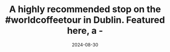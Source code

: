 ---
layout: post
title: "A highly recommended stop on the #worldcoffeetour in Dublin. Featured here, a -"
date: 2024-08-30
city: "Unknown"
country: "Unknown"
continent: "World"
latitude: 
longitude: 
cafe_name: ""
rating: 
notes: "A highly recommended stop on the in Dublin. Featured here, a -\"Noisette-\"!"
image_url: "/media/posts/202408/457439743_18462955750001623_4801389991722480579_n_18054139045819317.jpg"
images:
  - "/media/posts/202408/457439743_18462955750001623_4801389991722480579_n_18054139045819317.jpg"
  - "/media/posts/202408/457733176_18462955762001623_3845292697860035115_n_18069131587521074.jpg"
  - "/media/posts/202408/457697868_18462955774001623_7929969612012797398_n_18036919355492000.jpg"
  - "/media/posts/202408/471032938_18485354956001623_1772777171556745128_n_18308219581095698.jpg"
  - "/media/posts/202408/457522509_18462955792001623_9103467968797232354_n_17989574981535268.jpg"
  - "/media/posts/202408/457491878_18462955801001623_2761514837082912534_n_18059173882662691.jpg"
instagram_url: ""
---